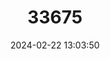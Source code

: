 ---
title: "33675"
category: "Melicope paniculata"
draft: false
date: 2024-02-22 13:03:50
languages:
  Hawaiian: ["Alani"]
---